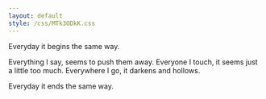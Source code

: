 ```yaml
---
layout: default
style: /css/MTk3ODkK.css
---
```


Everyday it begins the same way.


Everything I say, seems to push them away.
Everyone I touch, it seems just a little too much.
Everywhere I go, it darkens and hollows.


Everyday it ends the same way.

